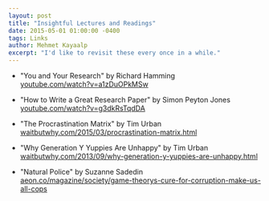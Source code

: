 ```yaml
---
layout: post
title: "Insightful Lectures and Readings"
date: 2015-05-01 01:00:00 -0400
tags: Links
author: Mehmet Kayaalp
excerpt: "I'd like to revisit these every once in a while."
---
```

- "You and Your Research" by Richard Hamming  
  [youtube.com/watch?v=a1zDuOPkMSw](https://youtube.com/watch?v=a1zDuOPkMSw)

- "How to Write a Great Research Paper" by Simon Peyton Jones  
  [youtube.com/watch?v=g3dkRsTqdDA](https://youtube.com/watch?v=g3dkRsTqdDA)

- "The Procrastination Matrix" by Tim Urban  
  [waitbutwhy.com/2015/03/procrastination-matrix.html](https://waitbutwhy.com/2015/03/procrastination-matrix.html)

- "Why Generation Y Yuppies Are Unhappy" by Tim Urban  
  [waitbutwhy.com/2013/09/why-generation-y-yuppies-are-unhappy.html](https://waitbutwhy.com/2013/09/why-generation-y-yuppies-are-unhappy.html)

- "Natural Police" by Suzanne Sadedin  
  [aeon.co/magazine/society/game-theorys-cure-for-corruption-make-us-all-cops](https://aeon.co/magazine/society/game-theorys-cure-for-corruption-make-us-all-cops)